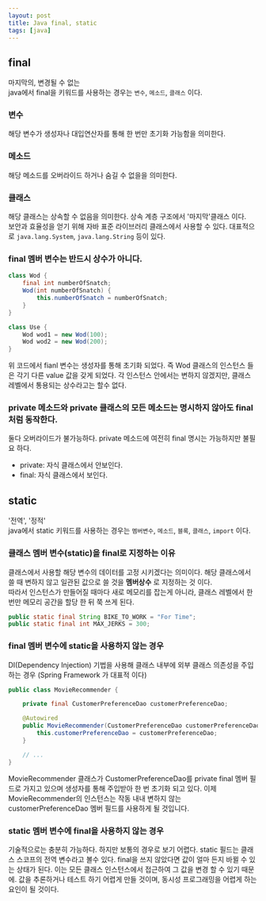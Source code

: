 ```yaml
---
layout: post
title: Java final, static
tags: [java]
---
```


## final
마지막의, 변경될 수 없는  
java에서 final을 키워드를 사용하는 경우는 `변수`, `메소드`, `클래스` 이다.

### 변수
해당 변수가 생성자나 대입연산자를 통해 한 번만 초기화 가능함을 의미한다.

### 메소드
해당 메소드를 오버라이드 하거나 숨길 수 없을을 의미한다.

### 클래스
해당 클래스는 상속할 수 없음을 의미한다. 상속 계층 구조에서 '마지막'클래스 이다.  
보안과 효율성을 얻기 위해 자바 표준 라이브러리 클래스에서 사용할 수 있다. 대표적으로 `java.lang.System`, `java.lang.String` 등이 있다.


### final 멤버 변수는 반드시 상수가 아니다.
```java
class Wod {
    final int numberOfSnatch;
    Wod(int numberOfSnatch) {
        this.numberOfSnatch = numberOfSnatch;
    }
}

class Use {
    Wod wod1 = new Wod(100);
    Wod wod2 = new Wod(200);
}
```
위 코드에서 fianl 변수는 생성자를 통해 초기화 되었다. 즉 Wod 클래스의 인스턴스 들은 각기 다른 value 값을 갖게 되었다.
각 인스턴스 안에서는 변하지 않겠지만, 클래스 레벨에서 통용되는 상수라고는 할수 없다.

### private 메소드와 private 클래스의 모든 메소드는 명시하지 않아도 final 처럼 동작한다.

둘다 오버라이드가 불가능하다. private 메소드에 여전히 final 명시는 가능하지만 불필요 하다.  
- private: 자식 클래스에서 안보인다.  
- final: 자식 클래스에서 보인다.  


## static
'전역', '정적'   
java에서 static 키워드를 사용하는 경우는 `멤버변수`, `메소드`, `블록`, `클래스`, `import` 이다.

### 클래스 멤버 변수(static)을 final로 지정하는 이유
클래스에서 사용할 해당 변수의 데이터를 고정 시키겠다는 의미이다. 해당 클래스에서 쓸 때 변하지 않고 일관된 값으로 쓸 것을 **멤버상수** 로 지정하는 것 이다.  
따라서 인스턴스가 만들어질 때마다 새로 메모리를 잡는게 아니라, 클래스 레벨에서 한 번만 메모리 공간을 할당 한 뒤 쭉 쓰게 된다.

```java
public static final String BIKE_TO_WORK = "For Time";
public static final int MAX_JERKS = 300;
```


### final 멤버 변수에 static을 사용하지 않는 경우
DI(Dependency Injection) 기법을 사용해 클래스 내부에 외부 클래스 의존성을 주입 하는 경우 (Spring Framework 가 대표적 이다)  

~~~java
public class MovieRecommender {

    private final CustomerPreferenceDao customerPreferenceDao;

    @Autowired
    public MovieRecommender(CustomerPreferenceDao customerPreferenceDao) {
        this.customerPreferenceDao = customerPreferenceDao;
    }

    // ...
}
~~~
MovieRecommender 클래스가 CustomerPreferenceDao를 private final 멤버 필드로 가지고 있으며 생성자를 통해 주입받아 한 번 초기화 되고 있다.
이제 MovieRecommender의 인스턴스는 작동 내내 변하지 않는 customerPreferenceDao 멤버 필드를 사용하게 될 것입니다.


### static 멤버 변수에 final을 사용하지 않는 경우
기술적으로는 충분히 가능하다. 하지만 보통의 경우로 보기 어렵다. static 필드는 클래스 스코프의 전역 변수라고 볼수 있다.
final을 쓰지 않았다면 값이 얼마 든지 바뀔 수 있는 상태가 된다. 이는 모든 클래스 인스턴스에서 접근하여 그 값을 변경 할 수 있기 때문에.
값을 추론하거나 테스트 하기 어렵게 만들 것이며, 동시성 프로그래밍을 어렵게 하는 요인이 될 것이다.

